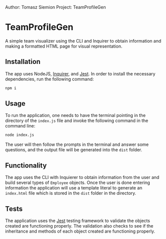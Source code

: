 Author: Tomasz Siemion
Project: TeamProfileGen

# TeamProfileGen
A simple team visualizer using the CLI and Inquirer to obtain information and making a formatted HTML page for visual representation.

## Installation

The app uses NodeJS, [Inquirer](https://www.npmjs.com/package/inquirer), and [Jest](https://jestjs.io/).  In order to install the necessary dependencies, run the following command:

```bash
npm i
```

## Usage

To run the application, one needs to have the terminal pointing in the directory of the `index.js` file and invoke the following command in the command line:

```md
node index.js
```

The user will then follow the prompts in the terminal and answer some questions, and the output file will be generated into the `dist` folder.

## Functionality

The app uses the CLI with Inquierer to obtain information from the user and build several types of `Employee` objects.  Once the user is done entering information the application will use a template literal to generate an `index.html` file which is stored in the `dist` folder in the directory. 

## Tests

The application uses the [Jest](https://jestjs.io/) testing framework to validate the objects created are functioning properly.  The validation also checks to see if the inheritance and methods of each object created are functioning properly.
